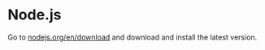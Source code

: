 # Node.js

Go to [nodejs.org/en/download](https://nodejs.org/en/download/) and download and install the latest version.
